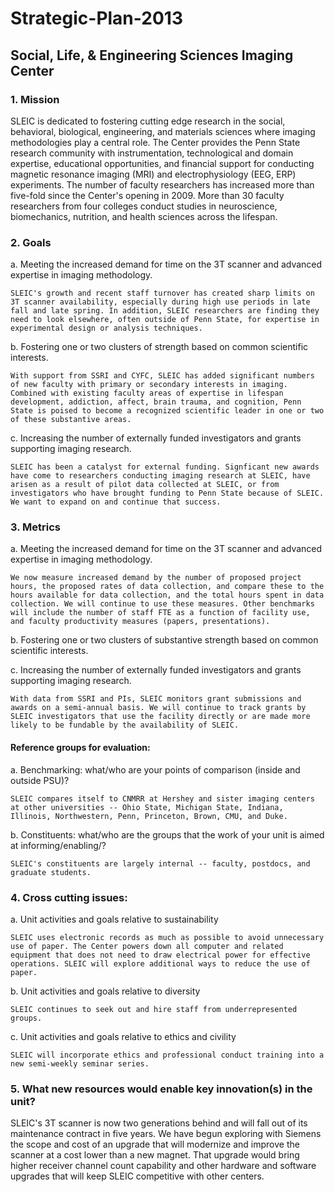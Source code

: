 # Strategic-Plan-2013

## Social, Life, & Engineering Sciences Imaging Center

### 1. Mission

SLEIC is dedicated to fostering cutting edge research in the social, behavioral, biological, engineering, and materials sciences where imaging methodologies play a central role. The Center provides the Penn State research community with instrumentation, technological and domain expertise, educational opportunities, and financial support for conducting magnetic resonance imaging (MRI) and electrophysiology (EEG, ERP) experiments. The number of faculty researchers has increased more than five-fold since the Center's opening in 2009. More than 30 faculty researchers from four colleges conduct studies in neuroscience, biomechanics, nutrition, and health sciences across the lifespan. 

### 2. Goals

a. Meeting the increased demand for time on the 3T scanner and advanced expertise in imaging methodology.

	SLEIC's growth and recent staff turnover has created sharp limits on 3T scanner availability, especially during high use periods in late fall and late spring. In addition, SLEIC researchers are finding they need to look elsewhere, often outside of Penn State, for expertise in experimental design or analysis techniques.

b. Fostering one or two clusters of strength based on common scientific interests.

	With support from SSRI and CYFC, SLEIC has added significant numbers of new faculty with primary or secondary interests in imaging. Combined with existing faculty areas of expertise in lifespan development, addiction, affect, brain trauma, and cognition, Penn State is poised to become a recognized scientific leader in one or two of these substantive areas.

c. Increasing the number of externally funded investigators and grants supporting imaging research.

	SLEIC has been a catalyst for external funding. Signficant new awards have come to researchers conducting imaging research at SLEIC, have arisen as a result of pilot data collected at SLEIC, or from investigators who have brought funding to Penn State because of SLEIC. We want to expand on and continue that success.

### 3. Metrics  

a. Meeting the increased demand for time on the 3T scanner and advanced expertise in imaging methodology.
	
	We now measure increased demand by the number of proposed project hours, the proposed rates of data collection, and compare these to the hours available for data collection, and the total hours spent in data collection. We will continue to use these measures. Other benchmarks will include the number of staff FTE as a function of facility use, and faculty productivity measures (papers, presentations).

b. Fostering one or two clusters of substantive strength based on common scientific interests.

c. Increasing the number of externally funded investigators and grants supporting imaging research.
	
	With data from SSRI and PIs, SLEIC monitors grant submissions and awards on a semi-annual basis. We will continue to track grants by SLEIC investigators that use the facility directly or are made more likely to be fundable by the availability of SLEIC.

#### Reference groups for evaluation:  

a.	Benchmarking:  what/who are your points of comparison (inside and outside PSU)?

	SLEIC compares itself to CNMRR at Hershey and sister imaging centers at other universities -- Ohio State, Michigan State, Indiana, Illinois, Northwestern, Penn, Princeton, Brown, CMU, and Duke.

b.	Constituents: what/who are the groups that the work of your unit is aimed at informing/enabling/?

	SLEIC's constituents are largely internal -- faculty, postdocs, and graduate students.

### 4. Cross cutting issues:

a.	Unit activities and goals relative to sustainability

	SLEIC uses electronic records as much as possible to avoid unnecessary use of paper. The Center powers down all computer and related equipment that does not need to draw electrical power for effective operations. SLEIC will explore additional ways to reduce the use of paper.

b.	Unit activities and goals relative to diversity 

	SLEIC continues to seek out and hire staff from underrepresented groups. 

c.	Unit activities and goals relative to ethics and civility

	SLEIC will incorporate ethics and professional conduct training into a new semi-weekly seminar series.

### 5.  What new resources would enable key innovation(s) in the unit?

SLEIC's 3T scanner is now two generations behind and will fall out of its maintenance contract in five years. We have begun exploring with Siemens the scope and cost of an upgrade that will modernize and improve the scanner at a cost lower than a new magnet. That upgrade would bring higher receiver channel count capability and other hardware and software upgrades that will keep SLEIC competitive with other centers.

